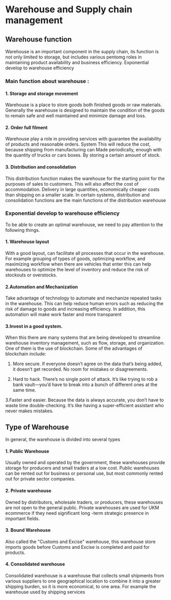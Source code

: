 <h1> Warehouse and Supply chain management</h1>
<h2> Warehouse function </h2>

Warehouse is an important component in the supply chain, its function is not only limited to storage, but includes various pentomg roles in maintaining product availability and business efficiency.
Exponential develop to warehouse efficiency

<h3> Main function about warehouse : </h3>
<h4> 1. Storage and storage movement </h4>
  Warehouse is a place to store goods both finished goods or raw materials. Generally the warehouse is designed to maintain the condition of the goods to remain safe and well maintained and minimize damage and loss.

<h4> 2. Order full filment </h4>
Warehouse play a role in providing services with guarantee the availability of products and reasonable orders. System This will reduce the cost, because shipping from manufacturing can Made periodically, enough with the quantity of trucks or cars boxes. By storing a certain amount of stock.

<h4> 3. Distribution and consolidation </h4>
This distribution function makes the warehouse for the starting point for the purposes of sales to customers. This will also affect the cost of accommodation. Delivery in large quantities, economically cheaper costs than shipping on a smaller scale. In certain systems, distribution and consolidation functions are the main functions of the distribution warehouse

<h3>Exponential develop to warehouse efficiency</h3>
To be able to create an optimal warehouse, we need to pay attention to the following things.

<h4> 1. Warehouse layout </h4>
With a good layout, can facilitate all processes that occur in the warehouse. For example grouping of types of goods, optimizing workflow, and maximizing workflow when there are vehicles that enter this can help warehouses to optimize the level of inventory and reduce the risk of stockouts or overstocks.

<h4> 2.Automation and Mechanization</h4>
Take advantage of technology to automate and mechanize repeated tasks in the warehouse. This can help reduce human errors such as reducing the risk of damage to goods and increasing efficiency. In addition, this automation will make work faster and more transparent

<h4> 3.Invest in a good system.</h4>

When this there are many systems that are being developed to streamline warehouse inventory management, such as flow, storage, and organization. One of them is the use of blockchain. Some of the advantages of blockchain include:

1. More secure.
If everyone doesn’t agree on the data that’s being added, it doesn’t get recorded. No room for mistakes or disagreements.

2. Hard to hack.
There’s no single point of attack. It’s like trying to rob a bank vault—you’d have to break into a bunch of different ones at the same time.

3.Faster and easier.
Because the data is always accurate, you don’t have to waste time double-checking. It’s like having a super-efficient assistant who never makes mistakes.

<h2> Type of Warehouse </h2>

In general, the warehouse is divided into several types

<h4>1. Public Warehouse</h4>
Usually owned and operated by the government, these warehouses provide storage for producers and small traders at a low cost. Public warehouses can be rented out for business or personal use, but most commonly rented out for private sector companies.

<h4>2. Private warehouse</h4>
Owned by distributors, wholesale traders, or producers, these warehouses are not open to the general public. Private warehouses are used for UKM ecommerce if they need significant long -term strategic presence in important fields.

<h4>3. Bound Warehouse</h4>
Also called the "Customs and Excise" warehouse, this warehouse store imports goods before Customs and Excise is completed and paid for products.

<h4>4. Consolidated warehouse</h4>
Consolidated warehouse is a warehouse that collects small shipments from various suppliers to one geographical location to combine it into a greater shipping burden, so it is more economical, to one area. For example the warehouse used by shipping services 

